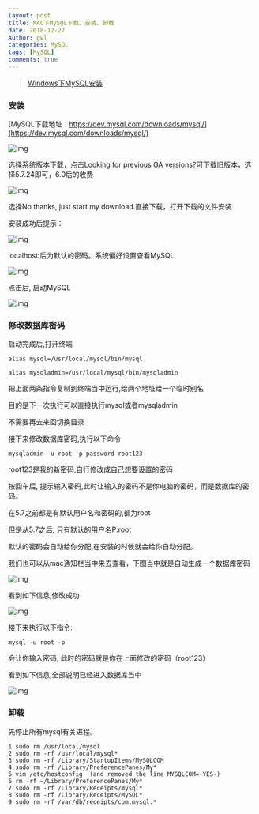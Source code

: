 ```yaml
---
layout: post
title: MAC下MySQL下载、安装、卸载
date: 2018-12-27
Author: gwl
categories: MySQL
tags: [MySQL]
comments: true
---
```


> [Windows下MySQL安装](https://gwl.xyz/windows-mysql-install/)

### 安装

[MySQL下载地址：https://dev.mysql.com/downloads/mysql/](https://dev.mysql.com/downloads/mysql/)

![img](https://github.com/mouos/mouos.github.io/blob/master/images/article_images/2018-12-27-mac-mysql-download-installation-uninstall/2018-12-27-mac-mysql-download-installation-uninstall-01.jpg?raw=true)

选择系统版本下载，点击Looking for previous GA versions?可下载旧版本，选择5.7.24即可，6.0后的收费

![img](https://github.com/mouos/mouos.github.io/blob/master/images/article_images/2018-12-27-mac-mysql-download-installation-uninstall/2018-12-27-mac-mysql-download-installation-uninstall-02.jpg?raw=true)

选择No thanks, just start my download.直接下载，打开下载的文件安装

安装成功后提示：

![img](https://github.com/mouos/mouos.github.io/blob/master/images/article_images/2018-12-27-mac-mysql-download-installation-uninstall/2018-12-27-mac-mysql-download-installation-uninstall-03.jpg?raw=true)

localhost:后为默认的密码。系统偏好设置查看MySQL

![img](https://github.com/mouos/mouos.github.io/blob/master/images/article_images/2018-12-27-mac-mysql-download-installation-uninstall/2018-12-27-mac-mysql-download-installation-uninstall-04.jpg?raw=true)

点击后, 启动MySQL 

![img](https://github.com/mouos/mouos.github.io/blob/master/images/article_images/2018-12-27-mac-mysql-download-installation-uninstall/2018-12-27-mac-mysql-download-installation-uninstall-05.jpg?raw=true)

### 修改数据库密码

启动完成后,打开终端

```
alias mysql=/usr/local/mysql/bin/mysql
```

```
alias mysqladmin=/usr/local/mysql/bin/mysqladmin
```

把上面两条指令复制到终端当中运行,给两个地址给一个临时别名

目的是下一次执行可以直接执行mysql或者mysqladmin

不需要再去来回切换目录

接下来修改数据库密码,执行以下命令

```
mysqladmin -u root -p password root123
```

root123是我的新密码,自行修改成自己想要设置的密码

按回车后, 提示输入密码,此时让输入的密码不是你电脑的密码，而是数据库的密码。

在5.7之前都是有默认用户名和密码的,都为root

但是从5.7之后, 只有默认的用户名P:root

默认的密码会自动给你分配,在安装的时候就会给你自动分配。

我们也可以从mac通知栏当中来去查看，下图当中就是自动生成一个数据库密码

![img](https://github.com/mouos/mouos.github.io/blob/master/images/article_images/2018-12-27-mac-mysql-download-installation-uninstall/2018-12-27-mac-mysql-download-installation-uninstall-06.jpg?raw=true)

看到如下信息,修改成功

![img](https://github.com/mouos/mouos.github.io/blob/master/images/article_images/2018-12-27-mac-mysql-download-installation-uninstall/2018-12-27-mac-mysql-download-installation-uninstall-07.jpg?raw=true)

接下来执行以下指令:

```
mysql -u root -p
```

会让你输入密码, 此时的密码就是你在上面修改的密码（root123）

看到如下信息,全部说明已经进入数据库当中

![img](https://github.com/mouos/mouos.github.io/blob/master/images/article_images/2018-12-27-mac-mysql-download-installation-uninstall/2018-12-27-mac-mysql-download-installation-uninstall-08.jpg?raw=true)


### 卸载

先停止所有mysql有关进程。

```
1 sudo rm /usr/local/mysql
2 sudo rm -rf /usr/local/mysql*
3 sudo rm -rf /Library/StartupItems/MySQLCOM
4 sudo rm -rf /Library/PreferencePanes/My*
5 vim /etc/hostconfig  (and removed the line MYSQLCOM=-YES-)
6 rm -rf ~/Library/PreferencePanes/My*
7 sudo rm -rf /Library/Receipts/mysql*
8 sudo rm -rf /Library/Receipts/MySQL*
9 sudo rm -rf /var/db/receipts/com.mysql.*
```